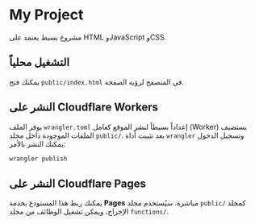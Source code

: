 # My Project

مشروع بسيط يعتمد على HTML وJavaScript وCSS.

## التشغيل محلياً

يمكنك فتح `public/index.html` في المتصفح لرؤية الصفحة.

## النشر على Cloudflare Workers

يوفر الملف `wrangler.toml` إعداداً بسيطاً لنشر الموقع كعامل (Worker) يستضيف الملفات الموجودة داخل مجلد `public/`.
بعد تثبيت أداة `wrangler` وتسجيل الدخول يمكنك النشر بالأمر:

```bash
wrangler publish
```

## النشر على Cloudflare Pages

يمكنك ربط هذا المستودع بخدمة **Pages** مباشرة. سيُستخدم مجلد `public/` كمجلد الإخراج، ويمكن تشغيل الوظائف من مجلد `functions/`.
